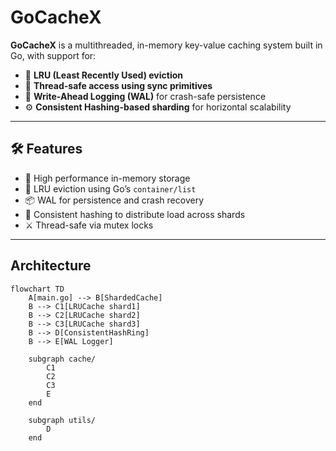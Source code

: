 # GoCacheX

**GoCacheX** is a multithreaded, in-memory key-value caching system built in Go, with support for:

- 🔁 **LRU (Least Recently Used) eviction**
- 🧵 **Thread-safe access using sync primitives**
- 💾 **Write-Ahead Logging (WAL)** for crash-safe persistence
- ⚙️ **Consistent Hashing-based sharding** for horizontal scalability

---

## 🛠️ Features

- 🚀 High performance in-memory storage
- 🧠 LRU eviction using Go’s `container/list`
- 📦 WAL for persistence and crash recovery
- 🧮 Consistent hashing to distribute load across shards
- ⚔️ Thread-safe via mutex locks

---
## Architecture
```mermaid
flowchart TD
    A[main.go] --> B[ShardedCache]
    B --> C1[LRUCache shard1]
    B --> C2[LRUCache shard2]
    B --> C3[LRUCache shard3]
    B --> D[ConsistentHashRing]
    B --> E[WAL Logger]

    subgraph cache/
        C1
        C2
        C3
        E
    end

    subgraph utils/
        D
    end
